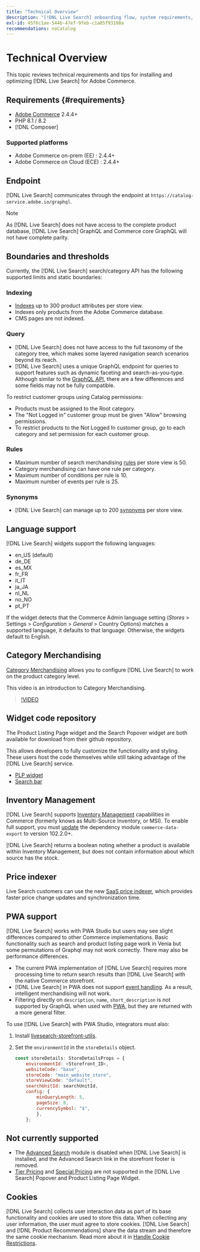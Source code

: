 ```yaml
---
title: "Technical Overview"
description: "[!DNL Live Search] onboarding flow, system requirements, boundaries, and limitations"
exl-id: 45f6c1ae-544b-47ef-9feb-c1a05f93108a
recommendations: noCatalog
---
```

# Technical Overview

This topic reviews technical requirements and tips for installing and optimizing [!DNL Live Search] for Adobe Commerce.

## Requirements {#requirements}

* [Adobe Commerce](https://business.adobe.com/products/magento/magento-commerce.html) 2.4.4+
* PHP 8.1 / 8.2
* [!DNL Composer]

### Supported platforms

* Adobe Commerce on-prem (EE) : 2.4.4+
* Adobe Commerce on Cloud (ECE) : 2.4.4+

## Endpoint

[!DNL Live Search] communicates through the endpoint at `https://catalog-service.adobe.io/graphql`.

>[!NOTE]
>
>As [!DNL Live Search] does not have access to the complete product database, [!DNL Live Search] GraphQL and Commerce core GraphQL will not have complete parity.

## Boundaries and thresholds

Currently, the [!DNL Live Search] search/category API has the following supported limits and static boundaries:

### Indexing

* [Indexes](indexing.md) up to 300 product attributes per store view.
* Indexes only products from the Adobe Commerce database.
* CMS pages are not indexed.

### Query

* [!DNL Live Search] does not have access to the full taxonomy of the category tree, which makes some layered navigation search scenarios beyond its reach.
* [!DNL Live Search] uses a unique GraphQL endpoint for queries to support features such as dynamic faceting and search-as-you-type. Although similar to the [GraphQL API](https://developer.adobe.com/commerce/webapi/graphql/), there are a few differences and some fields may not be fully compatible.

To restrict customer groups using Catalog permissions:

* Products must be assigned to the Root category.
* The "Not Logged in" customer group must be given "Allow" browsing permissions.
* To restrict products to the Not Logged In customer group, go to each category and set permission for each customer group.

### Rules

* Maximum number of search merchandising [rules](rules.md) per store view is 50.
* Category merchandising can have one rule per category.
* Maximum number of conditions per rule is 10.
* Maximum number of events per rule is 25.

### Synonyms

* [!DNL Live Search] can manage up to 200 [synonyms](synonyms.md) per store view.

## Language support

[!DNL Live Search] widgets support the following languages:

* en_US (default) 
* de_DE
* es_MX
* fr_FR
* it_IT
* ja_JA
* nl_NL
* no_NO
* pt_PT

If the widget detects that the Commerce Admin language setting (_Stores_ > Settings > _Configuration_ > _General_ > Country Options) matches a supported language, it defaults to that language. Otherwise, the widgets default to English.  

## Category Merchandising

[Category Merchandising](category-merch.md) allows you to configure [!DNL Live Search] to work on the product category level.

This video is an introduction to Category Merchandising.

>[!VIDEO](https://video.tv.adobe.com/v/3424617)

## Widget code repository

The Product Listing Page widget and the Search Popover widget are both available for download from their github repository.

This allows developers to fully customize the functionality and styling. These users host the code themselves while still taking advantage of the [!DNL Live Search] service.

* [PLP widget](https://github.com/adobe/storefront-product-listing-page)
* [Search bar](https://github.com/adobe/storefront-search-as-you-type)

## Inventory Management

[!DNL Live Search] supports [Inventory Management](https://experienceleague.adobe.com/docs/commerce-admin/inventory/introduction.html) capabilities in Commerce (formerly knows as Multi-Source Inventory, or MSI). To enable full support, you must [update](install.md#update) the dependency module `commerce-data-export` to version 102.2.0+.

[!DNL Live Search] returns a boolean noting whether a product is available within Inventory Management, but does not contain information about which source has the stock.

## Price indexer

Live Search customers can use the new [SaaS price indexer](../price-index/index.md), which provides faster price change updates and synchronization time.

## PWA support

[!DNL Live Search] works with PWA Studio but users may see slight differences compared to other Commerce implementations. Basic functionality such as search and product listing page work in Venia but some permutations of Graphql may not work correctly. There may also be performance differences.

* The current PWA implementation of [!DNL Live Search] requires more processing time to return search results than [!DNL Live Search] with the native Commerce storefront.
* [!DNL Live Search] in PWA does not support [event handling](https://developer.adobe.com/commerce/services/shared-services/storefront-events/sdk/). As a result, intelligent merchandising will not work.
* Filtering directly on `description`, `name`, `short_description` is not supported by GraphQL when used with [PWA](https://developer.adobe.com/commerce/pwa-studio/), but they are returned with a more general filter.

To use [!DNL Live Search] with PWA Studio, integrators must also:

1. Install [livesearch-storefront-utils](https://www.npmjs.com/package/@magento/ds-livesearch-storefront-utils).
1. Set the `environmentId` in the `storeDetails` object.

    ```javascript
    const storeDetails: StoreDetailsProps = {
        environmentId: <Storefront_ID>,
        websiteCode: "base",
        storeCode: "main_website_store",
        storeViewCode: "default",
        searchUnitId: searchUnitId,
        config: {
            minQueryLength: 5,
            pageSize: 8,
            currencySymbol: "$",
            },
        };
    ```

## Not currently supported

* The [Advanced Search](https://experienceleague.adobe.com/docs/commerce-admin/catalog/catalog/search/search.html#advanced-search) module is disabled when [!DNL Live Search] is installed, and the Advanced Search link in the storefront footer is removed.
* [Tier Pricing](https://experienceleague.adobe.com/docs/commerce-admin/catalog/products/pricing/product-price-tier.html) and [Special Pricing](https://experienceleague.adobe.com/docs/commerce-admin/catalog/products/pricing/product-price-special.html) are not supported in the [!DNL Live Search] Popover and Product Listing Page Widget.

## Cookies

[!DNL Live Search] collects user interaction data as part of its base functionality and cookies are used to store this data. When collecting any user information, the user must agree to store cookies. [!DNL Live Search] and [!DNL Product Recommendations] share the data stream and therefore the same cookie mechanism. Read more about it in [Handle Cookie Restrictions](https://experienceleague.adobe.com/docs/commerce-merchant-services/product-recommendations/developer/setting-cookie.html).

